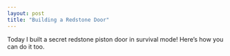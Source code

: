 ```yaml
---
layout: post
title: "Building a Redstone Door"
---
```


Today I built a secret redstone piston door in survival mode! Here’s how you can do it too.
